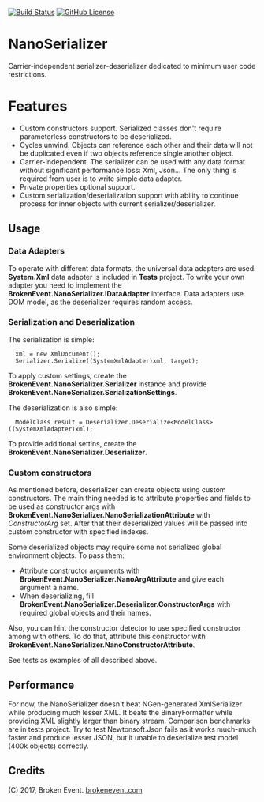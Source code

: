 [![Build Status](https://img.shields.io/appveyor/ci/BrokenEvent/nanoserializer/master.svg?style=flat-square)](https://ci.appveyor.com/project/BrokenEvent/nanoserializer)
[![GitHub License](https://img.shields.io/badge/license-MIT-brightgreen.svg?style=flat-square)](https://raw.githubusercontent.com/BrokenEvent/nanoserializer/master/LICENSE)

# NanoSerializer
Carrier-independent serializer-deserializer dedicated to minimum user code restrictions.

# Features

* Custom constructors support. Serialized classes don't require parameterless constructors to be deserialized.
* Cycles unwind. Objects can reference each other and their data will not be duplicated even if two objects reference single another object.
* Carrier-independent. The serializer can be used with any data format without significant performance loss: Xml, Json... The only thing is required from user is to write simple data adapter.
* Private properties optional support.
* Custom serialization/deserialization support with ability to continue process for inner objects with current serializer/deserializer.

## Usage

### Data Adapters

To operate with different data formats, the universal data adapters are used. **System.Xml** data adapter is included in **Tests** project. To write your own adapter you need to implement the **BrokenEvent.NanoSerializer.IDataAdapter** interface. Data adapters use DOM model, as the deserializer requires random access.

### Serialization and Deserialization

The serialization is simple:

      xml = new XmlDocument();
      Serializer.Serialize((SystemXmlAdapter)xml, target);

To apply custom settings, create the **BrokenEvent.NanoSerializer.Serializer** instance and provide **BrokenEvent.NanoSerializer.SerializationSettings**.

The deserialization is also simple:

      ModelClass result = Deserializer.Deserialize<ModelClass>((SystemXmlAdapter)xml);
      
To provide additional settins, create the **BrokenEvent.NanoSerializer.Deserializer**.

### Custom constructors

As mentioned before, deserializer can create objects using custom constructors. The main thing needed is to attribute properties and fields to be used as constructor args with **BrokenEvent.NanoSerializer.NanoSerializationAttribute** with *ConstructorArg* set. After that their deserialized values will be passed into custom constructor with specified indexes.

Some deserialized objects may require some not serialized global environment objects. To pass them:

* Attribute constructor arguments with **BrokenEvent.NanoSerializer.NanoArgAttribute** and give each argument a name.
* When deserializing, fill **BrokenEvent.NanoSerializer.Deserializer.ConstructorArgs** with required global objects and their names.

Also, you can hint the constructor detector to use specified constructor among with others. To do that, attribute this constructor with **BrokenEvent.NanoSerializer.NanoConstructorAttribute**.

See tests as examples of all described above.

## Performance

For now, the NanoSerializer doesn't beat NGen-generated XmlSerializer while producing much lesser XML. It beats the BinaryFormatter while providing XML slightly larger than binary stream.
Comparison benchmarks are in tests project. Try to test Newtonsoft.Json fails as it works much-much faster and produce lesser JSON, but it unable to deserialize test model (400k objects) correctly.

## Credits
(C) 2017, Broken Event. [brokenevent.com](http://brokenevent.com)
